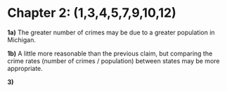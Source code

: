 # Chapter 2: (1,3,4,5,7,9,10,12)


**1a)** The greater number of crimes may be due to a greater population in Michigan. 

**1b)** A little more reasonable than the previous claim, but comparing the crime rates (number of crimes / population) between states may be more appropriate. 


**3)**



